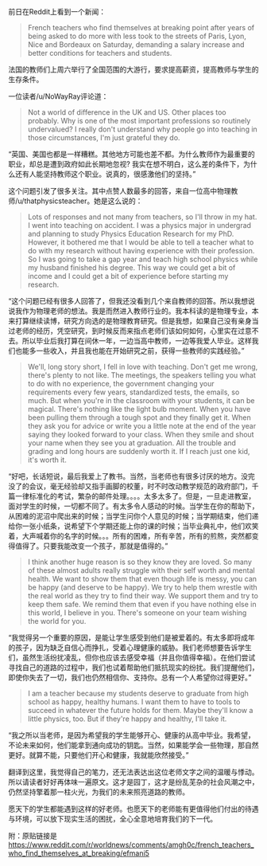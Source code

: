 
前日在Reddit上看到一个新闻：

> French teachers who find themselves at breaking point after years of being asked to do more with less took to the streets of Paris, Lyon, Nice and Bordeaux on Saturday, demanding a salary increase and better conditions for teachers and students.

法国的教师们上周六举行了全国范围的大游行，要求提高薪资，提高教师与学生的生存条件。

一位读者/u/NoWayRay评论道：

> Not a world of difference in the UK and US. Other places too probably. Why is one of the most important professions so routinely undervalued? I really don't understand why people go into teaching in those circumstances, I'm just grateful they do.

“英国、美国也都是一样糟糕。其他地方可能也差不都。为什么教师作为最重要的职业，却总是遭到政府如此长期地忽视? 我实在想不明白，这么差的条件下，为什么还有人能坚持教师这个职业。说真的，很感激他们的坚持。”

这个问题引发了很多关注。其中点赞人数最多的回答，来自一位高中物理教师/u/thatphysicsteacher。她是这么说的：

> Lots of responses and not many from teachers, so I'll throw in my hat. I went into teaching on accident. I was a physics major in undergrad and planning to study Physics Education Research for my PhD. However, it bothered me that I would be able to tell a teacher what to do with my research without having experience with their profession. So I was going to take a gap year and teach high school physics while my husband finished his degree. This way we could get a bit of income and I could get a bit of experience before starting my research.

“这个问题已经有很多人回答了，但我还没看到几个来自教师的回答。所以我想说说我作为物理老师的想法。我是而然进入教师行业的。我本科读的是物理专业，本来打算继续读博，研究方向选的是物理教育研究。但是我想，如果自己没有亲身当过老师的经历，凭空研究，到时候反而来指点老师们该如何如何，心里实在过意不去。所以毕业后我打算在间休一年，一边当高中教师，一边等我爱人毕业。这样我们也能多一些收入，并且我也能在开始研究之前，获得一些教师的实践经验。”

> We'll, long story short, I fell in love with teaching. Don't get me wrong, there's plenty to not like. The meetings, the speakers telling you what to do with no experience, the government changing your requirements every few years, standardized tests, the emails, so much. But when you're in the classroom with your students, it can be magical. There's nothing like the light bulb moment. When you have been pulling them through a tough spot and they finally get it. When they ask you for advice or write you a little note at the end of the year saying they looked forward to your class. When they smile and shout your name when they see you at graduation. All the trouble and grading and long hours are suddenly worth it. If I reach just one kid, it's worth it.

“好吧，长话短说，最后我爱上了教书。当然，当老师也有很多讨厌的地方。没完没了的会议，毫无经验却又指手画脚的校董，时不时改动教学规范的政府部门，千篇一律标准化的考试，繁杂的邮件处理。。。。太多太多了。但是，一旦走进教室，面对学生的时候，一切都不同了。有太多令人感动的时候。当学生在你的帮助下，从困难的泥沼中爬出来的时候；当学生问你个人意见的时候；当学期结束，他们递给你一张小纸条，说希望下个学期还能上你的课的时候；当毕业典礼中，他们欢笑着，大声喊着你的名字的时候。。。所有的困难，所有辛苦，所有的煎熬，突然都变得值得了。只要我能改变一个孩子，那就是值得的。”

> I think another huge reason is so they know they are loved. So many of these almost adults really struggle with their self worth and mental health. We want to show them that even though life is messy, you can be happy (and deserve to be happy). We try to help them wrestle with the real world as they try to find their way. We support them and try to keep them safe. We remind them that even if you have nothing else in this world, I believe in you. There's someone on your team wishing the world for you.

“我觉得另一个重要的原因，是能让学生感受到他们是被爱着的。有太多即将成年的孩子，因为缺乏自信心而挣扎，受着心理健康的威胁。我们老师想要告诉学生们，虽然生活纷扰凌乱，但你也应该去感受幸福（并且你值得幸福）。在他们尝试寻找自己的道路的过程中，我们也试着帮助他们抵抗现实的纷扰。我们提醒他们，即使你失去了一切，我们也仍然相信你、支持你。总有一个人希望你过得更好。”

> I am a teacher because my students deserve to graduate from high school as happy, healthy humans. I want them to have to tools to succeed in whatever the future holds for them. Maybe they'll know a little physics, too. But if they're happy and healthy, I'll take it.

“我之所以当老师，是因为希望我的学生能够开心、健康的从高中毕业。我希望，不论未来如何，他们能拿到通向成功的钥匙。当然，如果能学会一些物理，那自然更好。就算不能，只要他们开心和健康，我就能欣然接受。”

翻译到这里，我觉得自己的笔力，还无法表达出这位老师文字之间的温暖与悸动。所以请读者好好再体味一遍原文。这才是园丁，这才是纷乱芜杂的社会风潮之中，仍然坚持擎着那一柱火光，为我们的未来照亮道路的教师。

愿天下的学生都能遇到这样的好老师。也愿天下的老师能有更值得他们付出的待遇与环境，可以放下现实生活的困扰，全心全意地培育我们的下一代。

附：原贴链接是<https://www.reddit.com/r/worldnews/comments/amgh0c/french_teachers_who_find_themselves_at_breaking/efmani5>